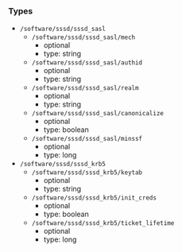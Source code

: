 ### Types

- `/software/sssd/sssd_sasl`
    - `/software/sssd/sssd_sasl/mech`
        - optional
        - type: string
    - `/software/sssd/sssd_sasl/authid`
        - optional
        - type: string
    - `/software/sssd/sssd_sasl/realm`
        - optional
        - type: string
    - `/software/sssd/sssd_sasl/canonicalize`
        - optional
        - type: boolean
    - `/software/sssd/sssd_sasl/minssf`
        - optional
        - type: long
- `/software/sssd/sssd_krb5`
    - `/software/sssd/sssd_krb5/keytab`
        - optional
        - type: string
    - `/software/sssd/sssd_krb5/init_creds`
        - optional
        - type: boolean
    - `/software/sssd/sssd_krb5/ticket_lifetime`
        - optional
        - type: long

